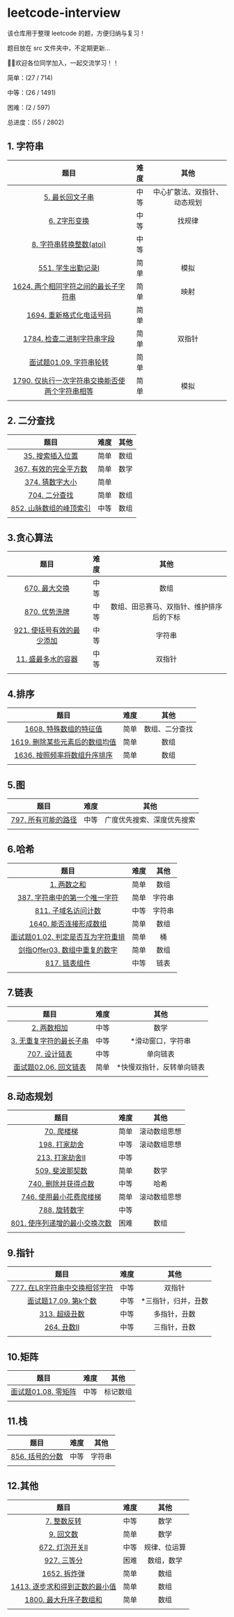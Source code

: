 # leetcode-interview

该仓库用于整理 leetcode 的题，方便归纳与复习！

题目放在 src 文件夹中，不定期更新...

👏👏欢迎各位同学加入，一起交流学习！！

简单：(27 / 714)

中等：(26 / 1491)

困难：(2 / 597)

总进度：(55 / 2802)

## 1. 字符串

|                             题目                             | 难度 |             其他             |
| :----------------------------------------------------------: | :--: | :--------------------------: |
| [5. 最长回文子串](https://github.com/fwr220807/leetcode-interview/blob/main/src/0005.最长回文子串.md) | 中等 | 中心扩散法、双指针、动态规划 |
| [6. Z字形变换](https://github.com/fwr220807/leetcode-interview/blob/main/src/0006.Z字形变换.md) | 中等 |            找规律            |
| [8. 字符串转换整数(atoi)](https://github.com/fwr220807/leetcode-interview/blob/main/src/0008.字符串转换整数(atoi).md) | 中等 |                              |
| [551. 学生出勤记录I](https://github.com/fwr220807/leetcode-interview/blob/main/src/0551.学生出勤记录I.md) | 简单 |             模拟             |
| [1624. 两个相同字符之间的最长子字符串](https://github.com/fwr220807/leetcode-interview/blob/main/src/1624.两个相同字符之间的最长子字符串.md) | 简单 |             映射             |
| [1694. 重新格式化电话号码](https://github.com/fwr220807/leetcode-interview/blob/main/src/1694.重新格式化电话号码.md) | 简单 |                              |
| [1784. 检查二进制字符串字段](https://github.com/fwr220807/leetcode-interview/blob/main/src/1784.检查二进制字符串字段.md) | 简单 |            双指针            |
| [面试题01.09. 字符串轮转](https://github.com/fwr220807/leetcode-interview/blob/main/src/面试题01.09.字符串轮转.md) | 简单 |                              |
| [1790. 仅执行一次字符串交换能否使两个字符串相等](https://github.com/fwr220807/leetcode-interview/blob/main/src/1790.仅执行一次字符串交换能否使两个字符串相等.md) | 简单 |             模拟             |
|                                                              |      |                              |

## 2. 二分查找

|                             题目                             | 难度 | 其他 |
| :----------------------------------------------------------: | :--: | :--: |
| [35. 搜索插入位置](https://github.com/fwr220807/leetcode-interview/blob/main/src/0035.搜索插入位置.md) | 简单 | 数组 |
| [367. 有效的完全平方数](https://github.com/fwr220807/leetcode-interview/blob/main/src/0367.有效的完全平方数.md) | 简单 | 数学 |
| [374. 猜数字大小](https://github.com/fwr220807/leetcode-interview/blob/main/src/0374.猜数字大小.md) | 简单 |      |
| [704. 二分查找](https://github.com/fwr220807/leetcode-interview/blob/main/src/0704.二分查找.md) | 简单 | 数组 |
| [852. 山脉数组的峰顶索引](https://github.com/fwr220807/leetcode-interview/blob/main/src/0852.山脉数组的峰顶索引.md) | 中等 | 数组 |
|                                                              |      |      |

## 3.贪心算法

|                             题目                             | 难度 |                   其他                   |
| :----------------------------------------------------------: | :--: | :--------------------------------------: |
| [670. 最大交换](https://github.com/fwr220807/leetcode-interview/blob/main/src/0670.最大交换.md) | 中等 |                   数组                   |
| [870. 优势洗牌](https://github.com/fwr220807/leetcode-interview/blob/main/src/0870.优势洗牌.md) | 中等 | 数组、田忌赛马、双指针、维护排序后的下标 |
| [921. 使括号有效的最少添加](https://github.com/fwr220807/leetcode-interview/blob/main/src/0921.使括号有效的最少添加.md) | 中等 |                  字符串                  |
| [11. 盛最多水的容器](https://github.com/fwr220807/leetcode-interview/blob/main/src/0011.盛最多水的容器.md) | 中等 |                  双指针                  |
|                                                              |      |                                          |

## 4.排序

|                             题目                             | 难度 |      其他      |
| :----------------------------------------------------------: | :--: | :------------: |
| [1608. 特殊数组的特征值](https://github.com/fwr220807/leetcode-interview/blob/main/src/1608.特殊数组的特征值.md) | 简单 | 数组、二分查找 |
| [1619. 删除某些元素后的数组均值](https://github.com/fwr220807/leetcode-interview/blob/main/src/1619.删除某些元素后的数组均值.md) | 简单 |      数组      |
| [1636. 按照频率将数组升序排序](https://github.com/fwr220807/leetcode-interview/blob/main/src/1636.按照频率将数组升序排序.md) | 简单 |      数组      |
|                                                              |      |                |

## 5.图

|                             题目                             | 难度 |            其他            |
| :----------------------------------------------------------: | :--: | :------------------------: |
| [797. 所有可能的路径](https://github.com/fwr220807/leetcode-interview/blob/main/src/0797.所有可能的路径.md) | 中等 | 广度优先搜索、深度优先搜索 |
|                                                              |      |                            |

## 6.哈希

|                             题目                             | 难度 |  其他  |
| :----------------------------------------------------------: | :--: | :----: |
| [1. 两数之和](https://github.com/fwr220807/leetcode-interview/blob/main/src/0001.两数之和.md) | 简单 |  数组  |
| [387. 字符串中的第一个唯一字符](https://github.com/fwr220807/leetcode-interview/blob/main/src/0387.字符串中的第一个唯一字符.md) | 简单 | 字符串 |
| [811. 子域名访问计数](https://github.com/fwr220807/leetcode-interview/blob/main/src/0811.子域名访问计数.md) | 中等 | 字符串 |
| [1640. 能否连接形成数组](https://github.com/fwr220807/leetcode-interview/blob/main/src/1640.能否连接形成数组.md) | 简单 |  数组  |
| [面试题01.02. 判定是否互为字符重排](https://github.com/fwr220807/leetcode-interview/blob/main/src/面试题01.02.判定是否互为字符重排.md) | 简单 |   桶   |
| [剑指Offer03. 数组中重复的数字](https://github.com/fwr220807/leetcode-interview/blob/main/src/剑指Offer03.数组中重复的数字.md) | 简单 |  数组  |
| [817. 链表组件](https://github.com/fwr220807/leetcode-interview/blob/main/src/0817.链表组件.md) | 中等 |  链表  |
|                                                              |      |        |

## 7.链表

|                             题目                             | 难度 |           其他            |
| :----------------------------------------------------------: | :--: | :-----------------------: |
| [2. 两数相加](https://github.com/fwr220807/leetcode-interview/blob/main/src/0002.两数相加.md) | 中等 |           数学            |
| [3. 无重复字符的最长子串](https://github.com/fwr220807/leetcode-interview/blob/main/src/0003.无重复字符的最长子串.md) | 中等 |     *滑动窗口，字符串     |
| [707. 设计链表](https://github.com/fwr220807/leetcode-interview/blob/main/src/0707.设计链表.md) | 中等 |         单向链表          |
| [面试题02.06. 回文链表](https://github.com/fwr220807/leetcode-interview/blob/main/src/面试题02.06.回文链表.md) | 简单 | *快慢双指针，反转单向链表 |
|                                                              |      |                           |

## 8.动态规划

|                             题目                             | 难度 |     其他     |
| :----------------------------------------------------------: | :--: | :----------: |
| [70. 爬楼梯](https://github.com/fwr220807/leetcode-interview/blob/main/src/0070.爬楼梯.md) | 简单 | 滚动数组思想 |
| [198. 打家劫舍](https://github.com/fwr220807/leetcode-interview/blob/main/src/0198.打家劫舍.md) | 中等 | 滚动数组思想 |
| [213. 打家劫舍II](https://github.com/fwr220807/leetcode-interview/blob/main/src/0213.打家劫舍II.md) | 中等 |              |
| [509. 斐波那契数](https://github.com/fwr220807/leetcode-interview/blob/main/src/0509.斐波那契数.md) | 简单 |     数学     |
| [740. 删除并获得点数](https://github.com/fwr220807/leetcode-interview/blob/main/src/0740.删除并获得点数.md) | 中等 |     哈希     |
| [746. 使用最小花费爬楼梯](https://github.com/fwr220807/leetcode-interview/blob/main/src/0746.使用最小花费爬楼梯.md) | 简单 | 滚动数组思想 |
| [788. 旋转数字](https://github.com/fwr220807/leetcode-interview/blob/main/src/0788.旋转数字.md) | 中等 |              |
| [801. 使序列递增的最小交换次数](https://github.com/fwr220807/leetcode-interview/blob/main/src/0801.使序列递增的最小交换次数.md) | 困难 |     数组     |
|                                                              |      |              |

## 9.指针

|                             题目                             | 难度 |        其他         |
| :----------------------------------------------------------: | :--: | :-----------------: |
| [777. 在LR字符串中交换相邻字符](https://github.com/fwr220807/leetcode-interview/blob/main/src/0777.在LR字符串中交换相邻字符.md) | 中等 |       双指针        |
| [面试题17.09. 第k个数](https://github.com/fwr220807/leetcode-interview/blob/main/src/面试题17.09.第k个数.md) | 中等 | *三指针，归并，丑数 |
| [313. 超级丑数](https://github.com/fwr220807/leetcode-interview/blob/main/src/0313.超级丑数.md) | 中等 |    多指针，丑数     |
| [264. 丑数II](https://github.com/fwr220807/leetcode-interview/blob/main/src/0264.丑数II.md) | 中等 |    三指针，丑数     |
|                                                              |      |                     |

## 10.矩阵

|                             题目                             | 难度 |   其他   |
| :----------------------------------------------------------: | :--: | :------: |
| [面试题01.08. 零矩阵](https://github.com/fwr220807/leetcode-interview/blob/main/src/面试题01.08.零矩阵.md) | 中等 | 标记数组 |
|                                                              |      |          |

## 11.栈

|                             题目                             | 难度 |  其他  |
| :----------------------------------------------------------: | :--: | :----: |
| [856. 括号的分数](https://github.com/fwr220807/leetcode-interview/blob/main/src/0856.括号的分数.md) | 中等 | 字符串 |
|                                                              |      |        |

## 12.其他

|                             题目                             | 难度 |     其他     |
| :----------------------------------------------------------: | :--: | :----------: |
| [7. 整数反转](https://github.com/fwr220807/leetcode-interview/blob/main/src/0007.整数反转.md) | 中等 |     数学     |
| [9. 回文数](https://github.com/fwr220807/leetcode-interview/blob/main/src/0009.回文数.md) | 简单 |     数学     |
| [672. 灯泡开关Ⅱ](https://github.com/fwr220807/leetcode-interview/blob/main/src/0672.灯泡开关Ⅱ.md) | 中等 | 规律、位运算 |
| [927. 三等分](https://github.com/fwr220807/leetcode-interview/blob/main/src/0927.三等分.md) | 困难 |  数组，数学  |
| [1652. 拆炸弹](https://github.com/fwr220807/leetcode-interview/blob/main/src/1652.拆炸弹.md) | 简单 |     数组     |
| [1413. 逐步求和得到正数的最小值](https://github.com/fwr220807/leetcode-interview/blob/main/src/1413.逐步求和得到正数的最小值.md) | 简单 |     数组     |
| [1800. 最大升序子数组和](https://github.com/fwr220807/leetcode-interview/blob/main/src/1800.最大升序子数组和.md) | 简单 |     数组     |
|                                                              |      |              |
